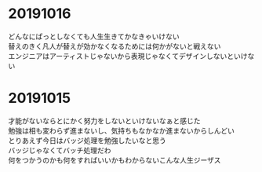 # 20191016
どんなにぱっとしなくても人生生きてかなきゃいけない  
替えのきく凡人が替えが効かなくなるためには何かがないと戦えない  
エンジニアはアーティストじゃないから表現じゃなくてデザインしないといけない  


# 20191015
才能がないならとにかく努力をしないといけないなぁと感じた  
勉強は相も変わらず進まないし、気持ちもなかなか進まないからしんどい  
とりあえず今日はバッジ処理を勉強したいなと思う  
バッジじゃなくてバッチ処理だわ  
何をつかうのかも何をすればいいかもわからないこんな人生ジーザス  

